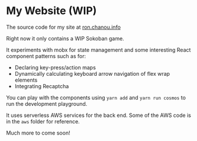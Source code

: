 # My Website (WIP)

The source code for my site at [ron.chanou.info](http://ron.chanou.info)

Right now it only contains a WIP Sokoban game.

It experiments with mobx for state management and some interesting React component patterns such as for:
- Declaring key-press/action maps
- Dynamically calculating keyboard arrow navigation of flex wrap elements
- Integrating Recaptcha

You can play with the components using `yarn add` and `yarn run cosmos` to run the development playground.

It uses serverless AWS services for the back end. Some of the AWS code is in the `aws` folder for reference. 

Much more to come soon!
